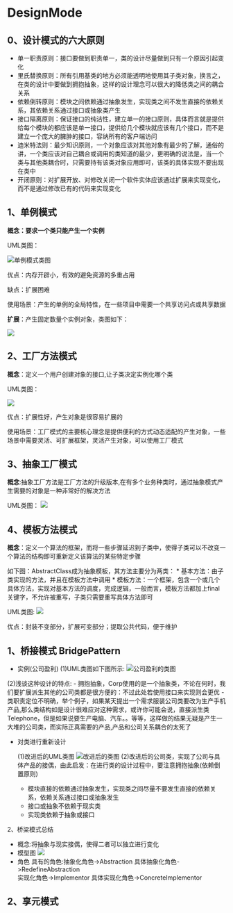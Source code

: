 # DesignMode
0、设计模式的六大原则
------------
* 单一职责原则：接口要做到职责单一，类的设计尽量做到只有一个原因引起变化
* 里氏替换原则：所有引用基类的地方必须能透明地使用其子类对象，换言之，在类的设计中要做到拥抱抽象，这样的设计理念可以很大的降低类之间的耦合关系
* 依赖倒转原则：模块之间依赖通过抽象发生，实现类之间不发生直接的依赖关系，其依赖关系通过接口或抽象类产生
* 接口隔离原则：保证接口的纯洁性，建立单一的接口原则，具体而言就是提供给每个模块的都应该是单一接口，提供给几个模块就应该有几个接口，而不是建立一个庞大的臃肿的接口，容纳所有的客户端访问
* 迪米特法则：最少知识原则，一个对象应该对其他对象有最少的了解，通俗的讲，一个类应该对自己耦合或调用的类知道的最少，更明确的说法是，当一个类与其他类耦合时，只需要持有该类对象应用即可，该类的具体实现不要出现在类中
*  开闭原则：对扩展开放、对修改关闭一个软件实体应该通过扩展来实现变化，而不是通过修改已有的代码来实现变化

1、单例模式
------------------------
**概念：要求一个类只能产生一个实例**

UML类图：

![单例模式类图](./src/main/resources/Emperor.png)

优点：内存开辟小，有效的避免资源的多重占用

缺点：扩展困难

使用场景：产生的单例的全局特性，在一些项目中需要一个共享访问点或共享数据

**扩展**：产生固定数量个实例对象，类图如下：

![](./src/main/resources/EmperorExpand.png)

2、工厂方法模式
---------------------------
**概念**：定义一个用户创建对象的接口,让子类决定实例化哪个类

UML类图：

![](./src/main/resources/factory.png)

优点：扩展性好，产生对象是很容易扩展的

使用场景：工厂模式的主要核心理念是提供便利的方式动态适配的产生对象，一些场景中需要灵活、可扩展框架，灵活产生对象，可以使用工厂模式


3、抽象工厂模式
------------------------
**概念**:抽象工厂方法是工厂方法的升级版本,在有多个业务种类时，通过抽象模式产生需要的对象是一种非常好的解决方法

UML类图：
![](./src/main/resources/AbstractFactory.png)


4、模板方法模式
--------------------
**概念**：定义一个算法的框架，而将一些步骤延迟到子类中，使得子类可以不改变一个算法的结构即可重新定义该算法的某些特定步骤

如下图：AbstractClass成为抽象模板，其方法主要分为两类：
	* 基本方法：由子类实现的方法，并且在模板方法中调用
	* 模板方法：一个框架，包含一个或几个具体方法，实现对基本方法的调度，完成逻辑，一般而言，模板方法都加上final关键字，不允许被重写，子类只需要重写具体方法即可

UML类图:
![](./src/main/resources/TemplatePattern.png)

优点：封装不变部分，扩展可变部分；提取公共代码，便于维护

1、桥接模式 BridgePattern
----------------
* 实例(公司盈利)
 (1)UML类图如下图所示:
 ![公司盈利的类图](./src/main/resources/productprofit.png)
 
 (2)浅谈这种设计的特点:
 	- 拥抱抽象，Corp使用的是一个抽象类，不论在何时，我们要扩展派生其他的公司类都是很方便的：不过此处若使用接口来实现则会更优
 	- 类职责定位不明确，举个例子，如果某天提出一个需求服装公司类要改为生产手机产品,那么类结构如是设计很难应对这种需求，或许你可能会说，直接派生类Telephone，但是如果说要生产电脑、汽车。。等等，这样做的结果无疑是产生一大堆的公司类，而实际正真需要的产品,产品和公司关系耦合的太死了

* 对类进行重新设计

  (1)改进后的UML类图
  ![改进后的类图](./src/main/resources/productprofit2.png)
  (2)改进后的公司类，实现了公司与具体产品的接偶，由此启发：在进行类的设计过程中，要注意拥抱抽象(依赖倒置原则)
  * 模块直接的依赖通过抽象发生，实现类之间尽量不要发生直接的依赖关系，依赖关系通过接口或抽象发生
  * 接口或抽象不依赖于现实类
  * 实现类依赖于抽象或接口

2、桥梁模式总结
* 概念:将抽象与现实接偶，使得二者可以独立进行变化
* 模型图
 ![](./src/main/resources/improvePic.png)
* 角色 具有的角色:抽象化角色->Abstraction	具体抽象化角色->RedefineAbstraction  
实现化角色->Implementor  具体实现化角色->ConcreteImplementor

2、享元模式
--------------------
